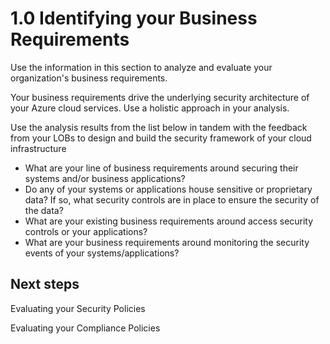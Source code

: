 # 1.0  Identifying your Business Requirements 

Use the information in this section to analyze and evaluate your organization's business requirements.  

Your business requirements drive the underlying security architecture of your Azure cloud services. Use a holistic approach in your analysis.  

Use the analysis results from the list below in tandem with the feedback from your LOBs to design and build the security framework of your cloud infrastructure 



- What are your line of business requirements around securing their systems and/or business applications? 
- Do any of your systems or applications house sensitive or proprietary data? If so, what security controls are in place to ensure the security of the data? 
- What are your existing business requirements around access security controls or your applications? 
- What are your business requirements around monitoring the security events of your systems/applications? 



 
## Next steps 

Evaluating your Security Policies 

Evaluating your Compliance Policies 



 
